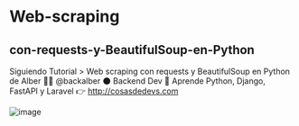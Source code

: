# Web-scraping
## con-requests-y-BeautifulSoup-en-Python
Siguiendo Tutorial > Web scraping con requests y BeautifulSoup en Python
de Alber 👨‍💻 @backalber
🌑 Backend Dev 
🐍 Aprende Python, Django, FastAPI y Laravel 👉 http://cosasdedevs.com


![image](https://github.com/Orliluq/Web-scraping-con-requests-y-BeautifulSoup-en-Python/assets/122529721/170b61e0-1982-4f9e-b06e-c39f90eb6e14)
